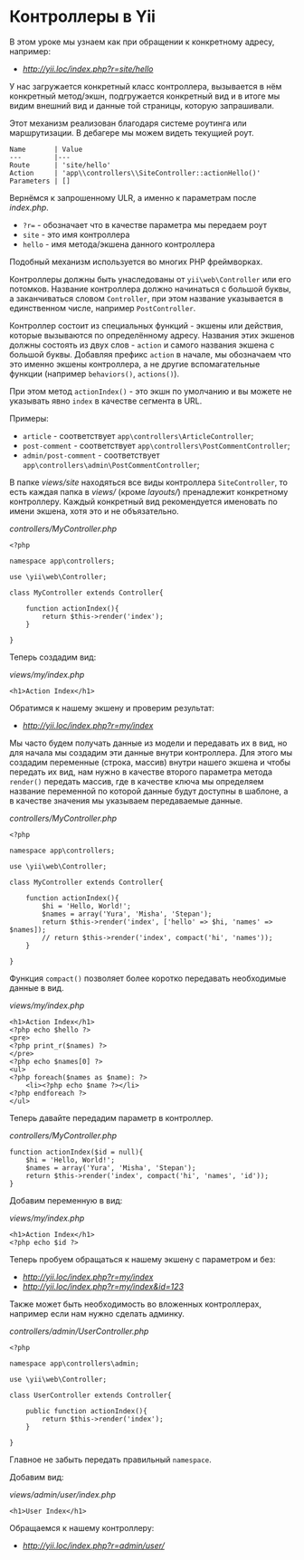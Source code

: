 # Контроллеры в Yii

В этом уроке мы узнаем как при обращении к конкретному адресу, например:

* *http://yii.loc/index.php?r=site/hello*

У нас загружается конкретный класс контроллера, вызывается в нём конкретный метод/экшн, подгружается конкретный вид и в итоге мы видим внешний вид и данные той страницы, которую запрашивали.

Этот механизм реализован благодаря системе роутинга или маршрутизации. В дебагере мы можем видеть текущией роут.

```
Name       | Value
---        |---
Route      | 'site/hello'
Action     | 'app\\controllers\\SiteController::actionHello()'
Parameters | []
```

Вернёмся к запрошенному ULR, а именно к параметрам после *index.php*.

* `?r=` - обозначает что в качестве параметра мы передаем роут
* `site` - это имя контроллера
* `hello` - имя метода/экшена данного контроллера

Подобный механизм используется во многих PHP фреймворках.

Контроллеры должны быть унаследованы от `yii\web\Controller` или его потомков. Название контроллера должно начинаться с большой буквы, а заканчиваться словом `Controller`, при этом название указывается в единственном числе, например `PostController`.

Контроллер состоит из специальных функций - экшены или действия, которые вызываются по определённому адресу. Названия этих экшенов должны состоять из двух слов - `action` и самого названия экшена с большой буквы. Добавляя префикс `action` в начале, мы обозначаем что это именно экшены контроллера, а не другие вспомагательные функции (например `behaviors()`, `actions()`).

При этом метод `actionIndex()` - это экшн по умолчанию и вы можете не указывать явно `index` в качестве сегмента в URL.

Примеры:

* `article` - соответствует `app\controllers\ArticleController`;
* `post-comment` - соответствует `app\controllers\PostCommentController`;
* `admin/post-comment` - соответствует `app\controllers\admin\PostCommentController`;

В папке *views/site* находяться все виды контроллера `SiteController`, то есть каждая папка в *views/* (кроме *layouts/*) пренадлежит конкретному контроллеру. Каждый конкретный вид рекомендуется именовать по имени экшена, хотя это и не объязательно.

*controllers/MyController.php*

```
<?php

namespace app\controllers;

use \yii\web\Controller;

class MyController extends Controller{

    function actionIndex(){
        return $this->render('index');
    }

}
```

Теперь создадим вид:

*views/my/index.php*

```
<h1>Action Index</h1>
```

Обратимся к нашему экшену и проверим результат:

* *http://yii.loc/index.php?r=my/index*

Мы часто будем получать данные из модели и передавать их в вид, но для начала мы создадим эти данные внутри контроллера. Для этого мы создадим переменные (строка, массив) внутри нашего экшена и чтобы передать их вид, нам нужно в качестве второго параметра метода `render()` передать массив, где в качестве ключа мы определяем название переменной по которой данные будут доступны в шаблоне, а в качестве значения мы указываем передаваемые данные.

*controllers/MyController.php*

```
<?php

namespace app\controllers;

use \yii\web\Controller;

class MyController extends Controller{

    function actionIndex(){
        $hi = 'Hello, World!';
        $names = array('Yura', 'Misha', 'Stepan');
        return $this->render('index', ['hello' => $hi, 'names' => $names]);
        // return $this->render('index', compact('hi', 'names'));
    }

}
```

Функция `compact()` позволяет более коротко передавать необходимые данные в вид.

*views/my/index.php*

```
<h1>Action Index</h1>
<?php echo $hello ?>
<pre>
<?php print_r($names) ?>
</pre>
<?php echo $names[0] ?>
<ul>
<?php foreach($names as $name): ?>
    <li><?php echo $name ?></li>
<?php endforeach ?>
</ul>
```

Теперь давайте передадим параметр в контроллер.

*controllers/MyController.php*

```
function actionIndex($id = null){
    $hi = 'Hello, World!';
    $names = array('Yura', 'Misha', 'Stepan');
    return $this->render('index', compact('hi', 'names', 'id'));
}
```

Добавим переменную в вид:

*views/my/index.php*

```
<h1>Action Index</h1>
<?php echo $id ?>
```

Теперь пробуем обращаться к нашему экшену с параметром и без:

* *http://yii.loc/index.php?r=my/index*
* *http://yii.loc/index.php?r=my/index&id=123*

Также может быть необходимость во вложенных контроллерах, например если нам нужно сделать админку.

*controllers/admin/UserController.php*

```
<?php

namespace app\controllers\admin;

use \yii\web\Controller;

class UserController extends Controller{

    public function actionIndex(){
        return $this->render('index');
    }

}
```

Главное не забыть передать правильный `namespace`.

Добавим вид:

*views/admin/user/index.php*

```
<h1>User Index</h1>
```

Обращаемся к нашему контроллеру:

* *http://yii.loc/index.php?r=admin/user/*